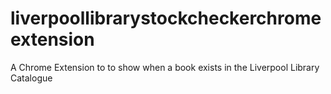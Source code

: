 # liverpoollibrarystockcheckerchromeextension
A Chrome Extension to to show when a book exists in the Liverpool Library Catalogue

